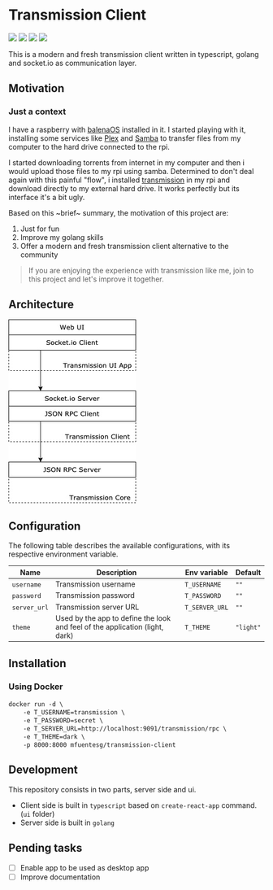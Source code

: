 # Transmission Client

![](https://img.shields.io/codecov/c/github/mfuentesg/transmission-client/master)
![](https://img.shields.io/github/languages/top/mfuentesg/transmission-client)
![](https://github.com/mfuentesg/transmission-client/workflows/Go/badge.svg?branch=master)
![](https://img.shields.io/github/license/mashape/apistatus.svg?maxAge=2592000)

This is a modern and fresh transmission client written in typescript, golang and socket.io as communication layer.

## Motivation

### Just a context

I have a raspberry with [balenaOS](https://www.balena.io/os/) installed in it.
I started playing with it, installing some services like [Plex](https://www.plex.tv/) and [Samba](https://www.samba.org/)
to transfer files from my computer to the hard drive connected to the rpi.

I started downloading torrents from internet in my computer and then i would upload those files to my rpi using samba.
Determined to don't deal again with this painful "flow", i installed [transmission](https://transmissionbt.com/) in my rpi
and download directly to my external hard drive. It works perfectly but its interface it's a bit ugly.

Based on this ~brief~ summary, the motivation of this project are:

1. Just for fun
2. Improve my golang skills
3. Offer a modern and fresh transmission client alternative to the community

> If you are enjoying the experience with transmission like me, join to this project and let's improve it together.

## Architecture

![](./docs/architecture.jpg)

## Configuration

The following table describes the available configurations, with its respective environment variable.

| Name |  Description | Env variable | Default |
|---|---|---|---|
| `username`   | Transmission username | `T_USERNAME` | `""` |
| `password`   | Transmission password  | `T_PASSWORD` | `""` |
| `server_url` | Transmission server URL | `T_SERVER_URL` | `""` |
| `theme`      | Used by the app to define the look and feel of the application (light, dark) | `T_THEME` | `"light"` |

## Installation

### Using Docker
```
docker run -d \
    -e T_USERNAME=transmission \
    -e T_PASSWORD=secret \
    -e T_SERVER_URL=http://localhost:9091/transmission/rpc \
    -e T_THEME=dark \
    -p 8000:8000 mfuentesg/transmission-client
```

## Development

This repository consists in two parts, server side and ui.

- Client side is built in `typescript` based on `create-react-app` command. (`ui` folder)
- Server side is built in `golang`

## Pending tasks

- [ ] Enable app to be used as desktop app
- [ ] Improve documentation